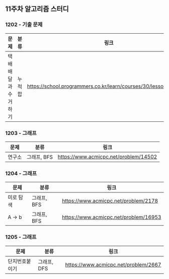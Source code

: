 ## 11주차 알고리즘 스터디  


### 1202 - 기출 문제

|문제|분류|링크|
|---|---|---|
|택배 배달과 수거하기|누적합|https://school.programmers.co.kr/learn/courses/30/lessons/150369|

### 1203 - 그래프

|문제|분류|링크|
|---|---|---|
|연구소|그래프, BFS|https://www.acmicpc.net/problem/14502|

### 1204 - 그래프

|문제|분류|링크|
|---|---|---|
|미로 탐색|그래프, BFS|https://www.acmicpc.net/problem/2178|
|A -> b|그래프, BFS|https://www.acmicpc.net/problem/16953|

### 1205 - 그래프

|문제|분류|링크|
|---|---|---|
|단지번호붙이기|그래프, DFS|https://www.acmicpc.net/problem/2667|